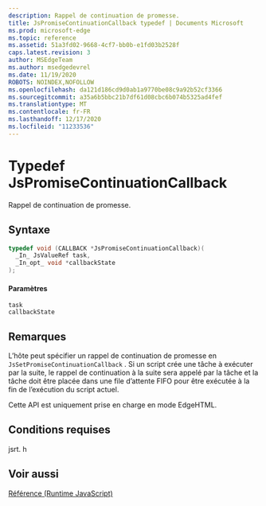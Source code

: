 ```yaml
---
description: Rappel de continuation de promesse.
title: JsPromiseContinuationCallback typedef | Documents Microsoft
ms.prod: microsoft-edge
ms.topic: reference
ms.assetid: 51a3fd02-9668-4cf7-bb0b-e1fd03b2528f
caps.latest.revision: 3
author: MSEdgeTeam
ms.author: msedgedevrel
ms.date: 11/19/2020
ROBOTS: NOINDEX,NOFOLLOW
ms.openlocfilehash: da121d186cd9d0ab1a9770be08c9a92b52cf3366
ms.sourcegitcommit: a35a6b5bbc21b7df61d08cbc6b074b5325ad4fef
ms.translationtype: MT
ms.contentlocale: fr-FR
ms.lasthandoff: 12/17/2020
ms.locfileid: "11233536"
---
```

# Typedef JsPromiseContinuationCallback

Rappel de continuation de promesse.  
  
## Syntaxe  
  
```cpp  
typedef void (CALLBACK *JsPromiseContinuationCallback)(  
  _In_ JsValueRef task,  
  _In_opt_ void *callbackState  
);  
```  
  
#### Paramètres  
 `task`  
  `callbackState`  
  
## Remarques  
 L’hôte peut spécifier un rappel de continuation de promesse en `JsSetPromiseContinuationCallback` . Si un script crée une tâche à exécuter par la suite, le rappel de continuation à la suite sera appelé par la tâche et la tâche doit être placée dans une file d’attente FIFO pour être exécutée à la fin de l’exécution du script actuel.  
  
 Cette API est uniquement prise en charge en mode EdgeHTML.  
  
## Conditions requises  
 jsrt. h  
  
## Voir aussi  
 [Référence (Runtime JavaScript)](../chakra-hosting/reference-javascript-runtime.md)
